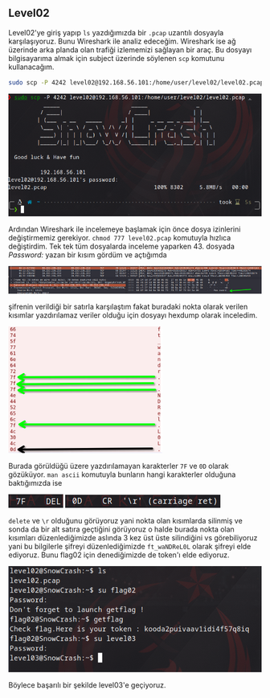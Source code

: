 ## Level02

Level02'ye giriş yapıp `ls` yazdığımızda bir `.pcap` uzantılı dosyayla karşılaşıyoruz. Bunu Wireshark ile analiz edeceğim. Wireshark ise ağ üzerinde arka planda olan trafiği izlememizi sağlayan bir araç. Bu dosyayı bilgisayarıma almak için subject üzerinde söylenen `scp` komutunu kullanacağım.

```bash
sudo scp -P 4242 level02@192.168.56.101:/home/user/level02/level02.pcap .
```

![img1](./images/1.png)

Ardından Wireshark ile incelemeye başlamak için önce dosya izinlerini değiştirmemiz gerekiyor. `chmod 777 level02.pcap` komutuyla hızlıca değiştirdim. Tek tek tüm dosyalarda inceleme yaparken 43. dosyada *Password:* yazan bir kısım gördüm ve açtığımda 

![img2](./images/2.png)

şifrenin verildiği bir satırla karşılaştım fakat buradaki nokta olarak verilen kısımlar yazdırılamaz veriler olduğu için dosyayı hexdump olarak inceledim. 

![img3](./images/3.png)

Burada görüldüğü üzere yazdırılamayan karakterler `7F` ve `0D` olarak gözüküyor. `man ascii` komutuyla bunların hangi karakterler olduğuna baktığımızda ise 

![img4](./images/4.png) ![img5](./images/5.png)

`delete` ve `\r` olduğunu görüyoruz yani nokta olan kısımlarda silinmiş ve sonda da bir alt satıra geçtiğini görüyoruz o halde burada nokta olan kısımları düzenlediğimizde aslında 3 kez üst üste silindiğini vs görebiliyoruz yani bu bilgilerle şifreyi düzenlediğimizde `ft_waNDReL0L` olarak şifreyi elde ediyoruz. Bunu flag02 için denediğimizde de token'ı elde ediyoruz.

![img6](./images/6.png)

Böylece başarılı bir şekilde level03'e geçiyoruz.
